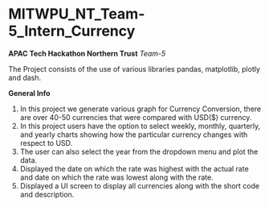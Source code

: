 # MITWPU_NT_Team-5_Intern_Currency

**APAC Tech Hackathon Northern Trust**
*Team-5* 

The Project consists of the use of various libraries pandas, matplotlib, plotly and dash.

**General Info**
1. In this project we generate various graph for Currency Conversion, there are over 40-50 currencies that were compared with USD($) currency.
2. In this project users have the option to select weekly, monthly, quarterly, and yearly charts showing how the particular currency changes with respect to USD.
3. The user can also select the year from the dropdown menu and plot the data.
4. Displayed the date on which the rate was highest with the actual rate and date on which the rate was lowest along with the rate.
5. Displayed a UI screen to display all currencies along with the short code and description.

